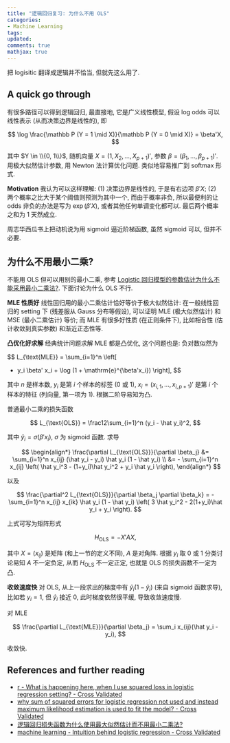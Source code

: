 ```yaml
---
title: "逻辑回归复习: 为什么不用 OLS"
categories: 
- Machine Learning
tags: 
updated: 
comments: true
mathjax: true
---
```


把 logisitic 翻译成逻辑并不恰当, 但就先这么用了.

## A quick go through

有很多路径可以得到逻辑回归, 最直接地, 它是广义线性模型, 假设 log odds 可以线性表示 (从而决策边界是线性的), 即

$$
\log \frac{\mathbb P (Y = 1 \mid X)}{\mathbb P (Y = 0 \mid X)} = \beta'X,
$$

其中 $Y \in \\{0, 1\\}$, 随机向量 $X = (1, X_2, \dots, X_{p+1})'$, 参数 $\beta = (\beta_1, \dots, \beta_{p+1})'$. 用极大似然估计参数, 用 Newton 法计算优化问题. 类似地容易推广到 softmax 形式.

**Motivation** 我认为可以这样理解: (1) 决策边界是线性的, 于是有右边项 $\beta'X$; (2) 两个概率之比大于某个阈值则预测为其中一个, 而由于概率非负, 所以最便利的让 odds 非负的办法是写为 $\exp(\beta'X)$, 或者其他任何单调变化都可以. 最后两个概率之和为 1 天然成立.

周志华西瓜书上把动机说为用 sigmoid 逼近阶梯函数, 虽然 sigmoid 可以, 但并不必要.

## 为什么不用最小二乘?

不能用 OLS 但可以用别的最小二乘, 参考 [Logistic 回归模型的参数估计为什么不能采用最小二乘法?](https://www.zhihu.com/question/23817253). 下面讨论为什么 OLS 不行.

**MLE 性质好** 线性回归用的最小二乘估计恰好等价于极大似然估计: 在一般线性回归的 setting 下 (残差服从 Gauss 分布等假设), 可以证明 MLE (极大似然估计) 和 MSE (最小二乘估计) 等价; 而 MLE 有很多好性质 (在正则条件下), 比如相合性 (估计收敛到真实参数) 和渐近正态性等. 

**凸优化好求解** 经典统计问题求解 MLE 都是凸优化, 这个问题也是: 负对数似然为

$$
L_{\text{MLE}} = \sum_{i=1}^n \left[ 
- y_i \beta' x_i + \log (1 + \mathrm{e}^{\beta'x_i})
\right],
$$ 

其中 $n$ 是样本数, $y_i$ 是第 $i$ 个样本的标签 (0 或 1), $x_i = (x_{i, 1}, \dots, x_{i, p+1})'$ 是第 $i$ 个样本的特征 (列向量, 第一项为 1). 根据二阶导易知为凸.

普通最小二乘的损失函数 

$$
L_{\text{OLS}} = \frac12\sum_{i=1}^n (y_i - \hat y_i)^2,
$$

其中 $\hat y_i = \sigma(\beta' x_i)$, $\sigma$ 为 sigmoid 函数. 求导

$$
\begin{align*}
\frac{\partial L_{\text{OLS}}}{\partial \beta_j} 
&= \sum_{i=1}^n x_{ij} (\hat y_i - y_i) \hat y_i (1 - \hat y_i) \\
&= - \sum_{i=1}^n x_{ij} \left(
\hat y_i^3 - (1+y_i)\hat y_i^2 + y_i \hat y_i
\right),
\end{align*}
$$

以及

$$
\frac{\partial^2 L_{\text{OLS}}}{\partial \beta_j \partial \beta_k}
= - \sum_{i=1}^n x_{ij} x_{ik} \hat y_i (1 - \hat y_i)
\left(
3 \hat y_i^2 - 2(1+y_i)\hat y_i + y_i
\right).
$$

上式可写为矩阵形式

$$
H_{\text{OLS}} = - X'AX,
$$

其中 $X = (x_{ij})$ 是矩阵 (和上一节的定义不同),  $A$ 是对角阵. 根据 $y_i$ 取 0 或 1 分类讨论易知 $A$ 不一定负定, 从而 $H_{\text{OLS}}$ 不一定正定, 也就是 OLS 的损失函数不一定为凸.

**收敛速度快** 对 OLS, 从上一段求出的梯度中有 $\hat y_i (1 - \hat y_i)$ (来自 sigmoid 函数求导), 比如若 $y_i = 1$, 但 $\hat y_i$ 接近 0, 此时梯度依然很平缓, 导致收敛速度慢.

对 MLE 

$$
\frac{\partial L_{\text{MLE}}}{\partial \beta_j} = \sum_i x_{ij}(\hat y_i - y_i),
$$

收敛快.

<!-- more -->

## References and further reading

- [r - What is happening here, when I use squared loss in logistic regression setting? - Cross Validated](https://stats.stackexchange.com/questions/326350/what-is-happening-here-when-i-use-squared-loss-in-logistic-regression-setting)
- [why sum of squared errors for logistic regression not used and instead maximum likelihood estimation is used to fit the model? - Cross Validated](https://stats.stackexchange.com/questions/251496/why-sum-of-squared-errors-for-logistic-regression-not-used-and-instead-maximum-l)
- [逻辑回归损失函数为什么使用最大似然估计而不用最小二乘法?](https://www.zhihu.com/question/65350200)
- [machine learning - Intuition behind logistic regression - Cross Validated](https://stats.stackexchange.com/questions/71176/intuition-behind-logistic-regression)